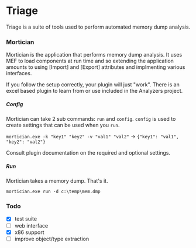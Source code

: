 # Triage
Triage is a suite of tools used to perform automated memory dump analysis.

### Mortician
Mortician is the application that performs memory dump analysis. It uses MEF to load components at run time and so 
extending the application amounts to using [Import] and [Export] attributes and implmenting various interfaces.

If you follow the setup correctly, your plugin will just "work". There is an excel based plugin to learn from or use
included in the Analyzers project.

##### Config
Mortician can take 2 sub commands: `run` and `config`. `config` is used to create settings that can be used when you
`run`.

`mortician.exe -k "key1" "key2" -v "val1" "val2"` -> `{"key1": "val1", "key2": "val2"}`

Consult plugin documentation on the required and optional settings.

##### Run
Mortician takes a memory dump. That's it.

`mortician.exe run -d c:\temp\mem.dmp`

### Todo
- [x] test suite
- [ ] web interface
- [x] x86 support
- [ ] improve object/type extraction